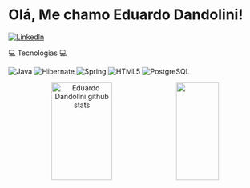# Olá, Me chamo Eduardo Dandolini!

[![Linkedln](https://img.shields.io/badge/LinkedIn-0077B5?style=for-the-badge&logo=linkedin&logoColor=white)](https://www.linkedin.com/in/eduardo-dandolini-b45493258/)

💻 Tecnologias 💻

![Java](https://img.shields.io/badge/-Java-black?style=flat-square&logo=java)
![Hibernate](https://img.shields.io/badge/-Hibernate-black?style=flat-square&logo=hibernate)
![Spring](https://img.shields.io/badge/-Spring-black?style=flat-square&logo=spring)
![HTML5](https://img.shields.io/badge/-HTML5-E34F26?style=flat-square&logo=html5&logoColor=white)
![PostgreSQL](https://img.shields.io/badge/-PostgreSQL-336791?style=flat-square&logo=postgresql)


<div align="center">  
  <img width="49%" height="195px" src="https://github-readme-stats.vercel.app/api?    
   username=EduardoDandolini&show_icons=true&count_private=true&hide_border=true&title_color=8A2BE2&icon_color=4B0082&text_color=48D1CC&bg_color=0d1117" alt="Eduardo Dandolini 
   github stats" /> 
  <img width="41%" height="195px" src="https://github-readme-stats.vercel.app/api/top-langs/? 
   username=EduardoDandolini&layout=compact&hide_border=true&title_color=8A2BE2&text_color=48D1CC&bg_color=0d1117" />
  </div>
